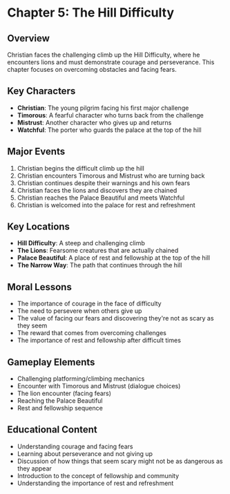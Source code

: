 # Chapter 5: The Hill Difficulty

## Overview
Christian faces the challenging climb up the Hill Difficulty, where he encounters lions and must demonstrate courage and perseverance. This chapter focuses on overcoming obstacles and facing fears.

## Key Characters
- **Christian**: The young pilgrim facing his first major challenge
- **Timorous**: A fearful character who turns back from the challenge
- **Mistrust**: Another character who gives up and returns
- **Watchful**: The porter who guards the palace at the top of the hill

## Major Events
1. Christian begins the difficult climb up the hill
2. Christian encounters Timorous and Mistrust who are turning back
3. Christian continues despite their warnings and his own fears
4. Christian faces the lions and discovers they are chained
5. Christian reaches the Palace Beautiful and meets Watchful
6. Christian is welcomed into the palace for rest and refreshment

## Key Locations
- **Hill Difficulty**: A steep and challenging climb
- **The Lions**: Fearsome creatures that are actually chained
- **Palace Beautiful**: A place of rest and fellowship at the top of the hill
- **The Narrow Way**: The path that continues through the hill

## Moral Lessons
- The importance of courage in the face of difficulty
- The need to persevere when others give up
- The value of facing our fears and discovering they're not as scary as they seem
- The reward that comes from overcoming challenges
- The importance of rest and fellowship after difficult times

## Gameplay Elements
- Challenging platforming/climbing mechanics
- Encounter with Timorous and Mistrust (dialogue choices)
- The lion encounter (facing fears)
- Reaching the Palace Beautiful
- Rest and fellowship sequence

## Educational Content
- Understanding courage and facing fears
- Learning about perseverance and not giving up
- Discussion of how things that seem scary might not be as dangerous as they appear
- Introduction to the concept of fellowship and community
- Understanding the importance of rest and refreshment 
